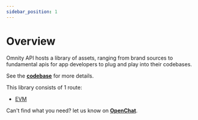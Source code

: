```yaml
---
sidebar_position: 1
---
```


# Overview

Omnity API hosts a library of assets, ranging from brand sources to fundamental apis for app developers to plug and play into their codebases.

See the **[codebase](https://github.com/octopus-network/omnity-interoperability)** for more details. 

This library consists of 1 route:

- [EVM](https://omnity-docs.vercel.app/docs/evm) 

Can't find what you need? let us know on **[OpenChat](https://oc.app/community/o5uz6-dqaaa-aaaar-bhnia-cai/channel/209373796018851818071085429101874032721/)**.